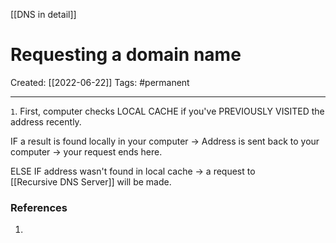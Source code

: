 [[DNS in detail]]

# Requesting a domain name
Created:  [[2022-06-22]]
Tags: #permanent  

---
`1`. First, computer checks LOCAL CACHE if you've PREVIOUSLY VISITED the address recently. 

IF a result is found locally in your computer
-> Address is sent back to your computer 
-> your request ends here. 



ELSE IF address wasn't found in local cache 
-> a request to [[Recursive DNS Server]] will be made.












### References
1. 
